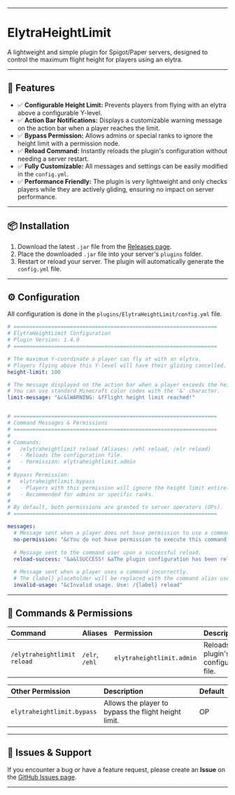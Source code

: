 -----

# ElytraHeightLimit

A lightweight and simple plugin for Spigot/Paper servers, designed to control the maximum flight height for players using an elytra.

-----

## 🚀 Features

  * ✅ **Configurable Height Limit:** Prevents players from flying with an elytra above a configurable Y-level.
  * ✅ **Action Bar Notifications:** Displays a customizable warning message on the action bar when a player reaches the limit.
  * ✅ **Bypass Permission:** Allows admins or special ranks to ignore the height limit with a permission node.
  * ✅ **Reload Command:** Instantly reloads the plugin's configuration without needing a server restart.
  * ✅ **Fully Customizable:** All messages and settings can be easily modified in the `config.yml`.
  * ✅ **Performance Friendly:** The plugin is very lightweight and only checks players while they are actively gliding, ensuring no impact on server performance.

-----

## 📦 Installation

1.  Download the latest `.jar` file from the [Releases page](https://www.google.com/search?q=https://github.com/YOUR_USERNAME/YOUR_REPOSITORY/releases).
2.  Place the downloaded `.jar` file into your server's `plugins` folder.
3.  Restart or reload your server. The plugin will automatically generate the `config.yml` file.

-----

## ⚙️ Configuration

All configuration is done in the `plugins/ElytraHeightLimit/config.yml` file.

```yml
# =================================================================
# ElytraHeightLimit Configuration
# Plugin Version: 1.4.0
# =================================================================

# The maximum Y-coordinate a player can fly at with an elytra.
# Players flying above this Y-level will have their gliding cancelled.
height-limit: 100

# The message displayed on the action bar when a player exceeds the height limit.
# You can use standard Minecraft color codes with the '&' character.
limit-message: "&c&lWARNING: &fFlight height limit reached!"


# =================================================================
# Command Messages & Permissions
# =================================================================
#
# Commands:
#   /elytraheightlimit reload (Aliases: /ehl reload, /elr reload)
#   - Reloads the configuration file.
#   - Permission: elytraheightlimit.admin
#
# Bypass Permission:
#   elytraheightlimit.bypass
#   - Players with this permission will ignore the height limit entirely.
#   - Recommended for admins or specific ranks.
#
# By default, both permissions are granted to server operators (OPs).
# =================================================================

messages:
  # Message sent when a player does not have permission to use a command.
  no-permission: "&cYou do not have permission to execute this command."
  
  # Message sent to the command user upon a successful reload.
  reload-success: "&a&lSUCCESS! &aThe plugin configuration has been reloaded."
  
  # Message sent when a player uses a command incorrectly.
  # The {label} placeholder will be replaced with the command alias used.
  invalid-usage: "&cInvalid usage. Use: /{label} reload"
```

-----

## 📜 Commands & Permissions

| Command | Aliases | Permission | Description |
| :--- | :--- | :--- | :--- |
| `/elytraheightlimit reload` | `/elr`, `/ehl` | `elytraheightlimit.admin` | Reloads the plugin's configuration file. |

| Other Permission | Description | Default |
| :--- | :--- | :--- |
| `elytraheightlimit.bypass` | Allows the player to bypass the flight height limit. | OP |

-----

## 🐛 Issues & Support

If you encounter a bug or have a feature request, please create an **Issue** on the [GitHub Issues page](https://www.google.com/search?q=https://github.com/YOUR_USERNAME/YOUR_REPOSITORY/issues).

-----
